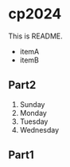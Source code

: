 # cp2024

This is README.
- itemA
- itemB

## Part2
1. Sunday
1. Monday
1. Tuesday
1. Wednesday

## Part1
